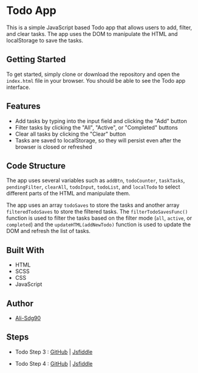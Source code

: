 <h1>Todo App</h1>
<p>
    This is a simple JavaScript based Todo app that allows users to add, filter,
    and clear tasks. The app uses the DOM to manipulate the HTML and
    localStorage to save the tasks.
</p>
<h2>Getting Started</h2>
<p>
    To get started, simply clone or download the repository and open the
    <code>index.html</code> file in your browser. You should be able to see the
    Todo app interface.
</p>
<h2>Features</h2>
<ul>
    <li>
        Add tasks by typing into the input field and clicking the "Add" button
    </li>
    <li>
        Filter tasks by clicking the "All", "Active", or "Completed" buttons
    </li>
    <li>Clear all tasks by clicking the "Clear" button</li>
    <li>
        Tasks are saved to localStorage, so they will persist even after the
        browser is closed or refreshed
    </li>
</ul>
<h2>Code Structure</h2>
<p>
    The app uses several variables such as <code>addBtn</code>,
    <code>todoCounter</code>, <code>taskTasks</code>,
    <code>pendingFilter</code>, <code>clearAll</code>, <code>todoInput</code>,
    <code>todoList</code>, and <code>localTodo</code> to select different parts
    of the HTML and manipulate them.
</p>
<p>
    The app uses an array <code>todoSaves</code> to store the tasks and another
    array <code>filteredTodoSaves</code> to store the filtered tasks. The
    <code>filterTodoSavesFunc()</code> function is used to filter the tasks
    based on the filter mode (<code>all</code>, <code>active</code>, or
    <code>completed</code>) and the <code>updateHTML(addNewTodo)</code> function
    is used to update the DOM and refresh the list of tasks.
</p>
<h2>Built With</h2>
<ul>
    <li>HTML</li>
    <li>SCSS</li>
    <li>CSS</li>
    <li>JavaScript</li>
</ul>
<h2>Author</h2>
<ul>
    <li><a href="https://github.com/Ali-Sdg90" target="_new">Ali-Sdg90</a></li>
</ul>
<h2>Steps</h2>
<ul>
    <li>
        <p>
            Todo Step 3 :
            <a
                href="https://github.com/Ali-Sdg90/Todo-App/tree/2471d1bfbd34de78b451684a90d3c6db4ac20350"
                target="_new"
                >GitHub</a
            >
            |
            <a href="https://jsfiddle.net/Ali_Sdg90/v60okbum/" target="_new"
                >Jsfiddle</a
            >
        </p>
    </li>
    <li>
        <p>
            Todo Step 4 :
            <a
                href="https://github.com/Ali-Sdg90/Todo-App/tree/1ba75aa5ab8cb51396f7a46678a6b9791e9a0f14"
                target="_new"
                >GitHub</a
            >
            |
            <a href="https://jsfiddle.net/Ali_Sdg90/k4Lwxare/" target="_new"
                >Jsfiddle</a
            >
        </p>
    </li>
</ul>
